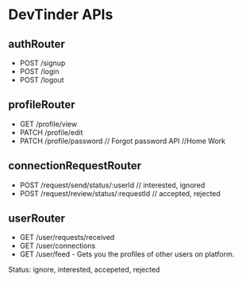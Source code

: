 # DevTinder APIs

## authRouter
- POST /signup
- POST /login
- POST /logout 

## profileRouter
- GET /profile/view
- PATCH /profile/edit
- PATCH /profile/password   // Forgot password API  //Home Work

## connectionRequestRouter
- POST /request/send/status/:userId               // interested, ignored
- POST /request/review/status/:requestId          // accepted, rejected


## userRouter
- GET /user/requests/received 
- GET /user/connections
- GET /user/feed - Gets you the profiles of other users on platform.

Status: ignore, interested, accepeted, rejected